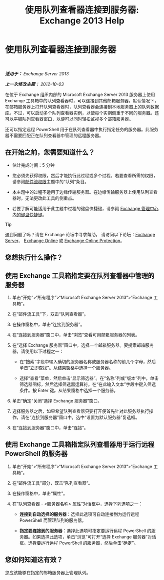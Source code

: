 ﻿---
title: '使用队列查看器连接到服务器: Exchange 2013 Help'
TOCTitle: 使用队列查看器连接到服务器
ms:assetid: 6c1ad574-9ab5-4dcc-9398-ec10eca4fd11
ms:mtpsurl: https://technet.microsoft.com/zh-cn/library/Aa998669(v=EXCHG.150)
ms:contentKeyID: 50490777
ms.date: 01/11/2018
mtps_version: v=EXCHG.150
ms.translationtype: HT
---

# 使用队列查看器连接到服务器

 

_**适用于：** Exchange Server 2013_

_**上一次修改主题：** 2012-10-03_

在位于 Exchange 组织内部的 Microsoft Exchange Server 2013 服务器上使用 Exchange 工具箱中的队列查看器时，可以连接到其他邮箱服务器。默认情况下，在邮箱服务器上打开队列查看器时，队列查看器会连接到本地服务器上的队列数据库。不过，可以启动多个队列查看器实例，以使每个实例侧重于不同的服务器。还可以平铺队列查看器窗口，以便可以同时轻松监视多个邮箱服务器。

还可以指定远程 PowerShell 用于在队列查看器中执行指定任务的服务器。此服务器不需要匹配正在队列查看器中管理的远程服务器。

## 在开始之前，您需要知道什么？

  - 估计完成时间：5 分钟

  - 您必须先获得权限，然后才能执行此过程或多个过程。若要查看所需的权限，请参阅[邮件流权限](mail-flow-permissions-exchange-2013-help.md)主题中的“队列”条目。

  - 本主题中的过程不适用于边缘传输服务器。在边缘传输服务器上使用队列查看器时，无法更改此工具的侧重点。

  - 若要了解可能适用于此主题中过程的键盘快捷键，请参阅 [Exchange 管理中心内的键盘快捷键](keyboard-shortcuts-in-the-exchange-admin-center-exchange-online-protection-help.md)。

> [!TIP]  
> 遇到问题了吗？请在 Exchange 论坛中寻求帮助。 请访问以下论坛：<a href="https://go.microsoft.com/fwlink/p/?linkid=60612">Exchange Server</a>、 <a href="https://go.microsoft.com/fwlink/p/?linkid=267542">Exchange Online</a> 或 <a href="https://go.microsoft.com/fwlink/p/?linkid=285351">Exchange Online Protection</a>。


## 您想执行什么操作？

## 使用 Exchange 工具箱指定要在队列查看器中管理的服务器

1.  单击“开始”\>“所有程序”\>“Microsoft Exchange Server 2013”\>“Exchange 工具箱”。

2.  在“邮件流工具”下，双击“队列查看器”。

3.  在操作窗格中，单击“连接到服务器”。

4.  在“连接到服务器”窗口中，单击“浏览”查看可用邮箱服务器的列表。

5.  在“选择 Exchange 服务器”窗口中，选择一个邮箱服务器。要搜索邮箱服务器，请使用以下过程之一：
    
      - 在“搜索”字段中输入确切的服务器名称或服务器名称的前几个字母，然后单击“立即查找”。从结果窗格中选择一个服务器。
    
      - 选择“查看”菜单，然后单击“显示筛选器”。在“名称”列或“版本”列中，单击筛选器图标，然后选择筛选器运算符。在“在此输入文本”字段中键入筛选条件。按 Enter 键。从结果窗格中选择一个服务器。

6.  单击“确定”关闭“选择 Exchange 服务器”窗口。

7.  选择服务器之后，如果希望队列查看器只要打开便首先针对此服务器执行操作，请在“连接到服务器”窗口中，选中“设置为默认服务器”复选框。

8.  在“连接到服务器”窗口中，单击“连接”。

## 使用 Exchange 工具箱指定队列查看器用于运行远程 PowerShell 的服务器

1.  单击“开始”\>“所有程序”\>“Microsoft Exchange Server 2013”\>“Exchange 工具箱”。

2.  在“邮件流工具”部分，双击“队列查看器”。

3.  在操作窗格中，单击“属性”。

4.  在“队列查看器 - \<服务器名称\> 属性”对话框中，选择下列选项之一：
    
      - **连接到自动选择的服务器**：选择此选项可自动连接到为运行远程 PowerShell 而管理队列的服务器。
    
      - **指定要连接到的服务器**：选择此选项可指定要运行远程 PowerShell 的服务器。如果选择此选项，单击“浏览”可打开“选择 Exchange 服务器”对话框。选择要运行远程 PowerShell 的服务器，然后单击“确定”。

## 您如何知道这有效？

您应该能够在指定的邮箱服务器上管理队列。

